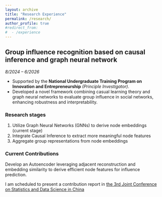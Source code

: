 ```yaml
---
layout: archive
title: "Research Experience"
permalink: /research/
author_profile: true
#redirect_from:
#  - /experience
---
```


## Group influence recognition based on causal inference and graph neural network  
*8/2024 – 6/2026*  
- Supported by the **National Undergraduate Training Program on Innovation and Entrepreneurship** *(Principle Investigator)*.
- Developed a novel framework combining casual learning theory and graph neural networks to evaluate group influence in social networks, enhancing robustness and interpretability.

### Research stages
1. Utilize Graph Neural Networks (GNNs) to derive node embeddings (current stage)
2. Integrate Causal Inference to extract more meaningful node features
3. Aggregate group representations from node embeddings

### Current Contributions
Develop an Autoencoder leveraging adjacent reconstruction and embedding similarity to derive efficient node features for influence prediction.


I am scheduled to present a contribution report in [the 3rd Joint Conference on Statistics and Data Science in China](https://www.jconf-sds.com/)


